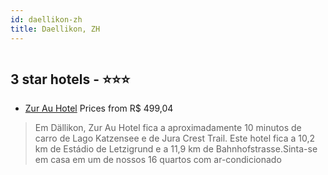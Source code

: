 ```yaml
---
id: daellikon-zh
title: Daellikon, ZH
---
```


<center><img src="https://i.travelapi.com/hotels/33000000/32950000/32941600/32941501/6079550c_z.jpg" alt="" /></center>


##  3 star hotels - ⭐️⭐️⭐️

-    [Zur Au Hotel](https://www.hurb.com/br/aud/https://www.hurb.com/br/hotels/daellikon/zur-au-hotel-HT-H9HP?cmp=18055) Prices from R$ 499,04
   > Em Dällikon, Zur Au Hotel fica a aproximadamente 10 minutos de carro de Lago Katzensee e de Jura Crest Trail.  Este hotel fica a 10,2 km de Estádio de Letzigrund e a 11,9 km de Bahnhofstrasse.Sinta-se em casa em um de nossos 16 quartos com ar-condicionado
